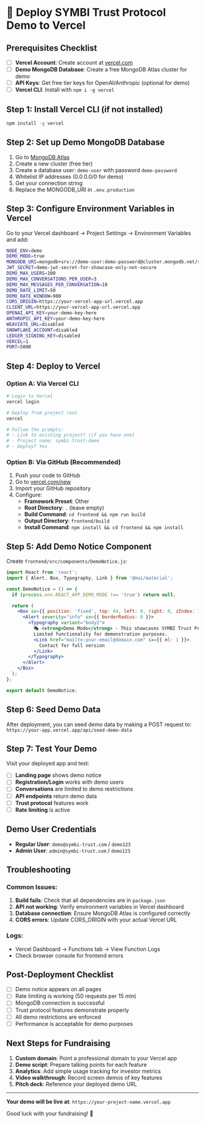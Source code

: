 # 🚀 Deploy SYMBI Trust Protocol Demo to Vercel

## Prerequisites Checklist

- [ ] **Vercel Account**: Create account at [vercel.com](https://vercel.com)
- [ ] **Demo MongoDB Database**: Create a free MongoDB Atlas cluster for demo
- [ ] **API Keys**: Get free tier keys for OpenAI/Anthropic (optional for demo)
- [ ] **Vercel CLI**: Install with `npm i -g vercel`

## Step 1: Install Vercel CLI (if not installed)

```bash
npm install -g vercel
```

## Step 2: Set up Demo MongoDB Database

1. Go to [MongoDB Atlas](https://cloud.mongodb.com)
2. Create a new cluster (free tier)
3. Create a database user: `demo-user` with password `demo-password`
4. Whitelist IP addresses (0.0.0.0/0 for demo)
5. Get your connection string
6. Replace the MONGODB_URI in `.env.production`

## Step 3: Configure Environment Variables in Vercel

Go to your Vercel dashboard → Project Settings → Environment Variables and add:

```bash
NODE_ENV=demo
DEMO_MODE=true
MONGODB_URI=mongodb+srv://demo-user:demo-password@cluster.mongodb.net/symbi_demo
JWT_SECRET=demo-jwt-secret-for-showcase-only-not-secure
DEMO_MAX_USERS=100
DEMO_MAX_CONVERSATIONS_PER_USER=3
DEMO_MAX_MESSAGES_PER_CONVERSATION=10
DEMO_RATE_LIMIT=50
DEMO_RATE_WINDOW=900
CORS_ORIGIN=https://your-vercel-app-url.vercel.app
CLIENT_URL=https://your-vercel-app-url.vercel.app
OPENAI_API_KEY=your-demo-key-here
ANTHROPIC_API_KEY=your-demo-key-here
WEAVIATE_URL=disabled
SNOWFLAKE_ACCOUNT=disabled
LEDGER_SIGNING_KEY=disabled
VERCEL=1
PORT=5000
```

## Step 4: Deploy to Vercel

### Option A: Via Vercel CLI

```bash
# Login to Vercel
vercel login

# Deploy from project root
vercel

# Follow the prompts:
# - Link to existing project? (if you have one)
# - Project name: symbi-trust-demo
# - Deploy? Yes
```

### Option B: Via GitHub (Recommended)

1. Push your code to GitHub
2. Go to [vercel.com/new](https://vercel.com/new)
3. Import your GitHub repository
4. Configure:
   - **Framework Preset**: Other
   - **Root Directory**: `.` (leave empty)
   - **Build Command**: `cd frontend && npm run build`
   - **Output Directory**: `frontend/build`
   - **Install Command**: `npm install && cd frontend && npm install`

## Step 5: Add Demo Notice Component

Create `frontend/src/components/DemoNotice.js`:

```jsx
import React from 'react';
import { Alert, Box, Typography, Link } from '@mui/material';

const DemoNotice = () => {
  if (process.env.REACT_APP_DEMO_MODE !== 'true') return null;

  return (
    <Box sx={{ position: 'fixed', top: 64, left: 0, right: 0, zIndex: 1200 }}>
      <Alert severity="info" sx={{ borderRadius: 0 }}>
        <Typography variant="body2">
          🎭 <strong>Demo Mode</strong> - This showcases SYMBI Trust Protocol capabilities. 
          Limited functionality for demonstration purposes.
          <Link href="mailto:your-email@domain.com" sx={{ ml: 1 }}>
            Contact for full version
          </Link>
        </Typography>
      </Alert>
    </Box>
  );
};

export default DemoNotice;
```

## Step 6: Seed Demo Data

After deployment, you can seed demo data by making a POST request to:
`https://your-app.vercel.app/api/seed-demo-data`

## Step 7: Test Your Demo

Visit your deployed app and test:

- [ ] **Landing page** shows demo notice
- [ ] **Registration/Login** works with demo users
- [ ] **Conversations** are limited to demo restrictions
- [ ] **API endpoints** return demo data
- [ ] **Trust protocol** features work
- [ ] **Rate limiting** is active

## Demo User Credentials

- **Regular User**: `demo@symbi-trust.com` / `demo123`
- **Admin User**: `admin@symbi-trust.com` / `demo123`

## Troubleshooting

### Common Issues:

1. **Build fails**: Check that all dependencies are in `package.json`
2. **API not working**: Verify environment variables in Vercel dashboard
3. **Database connection**: Ensure MongoDB Atlas is configured correctly
4. **CORS errors**: Update CORS_ORIGIN with your actual Vercel URL

### Logs:
- Vercel Dashboard → Functions tab → View Function Logs
- Check browser console for frontend errors

## Post-Deployment Checklist

- [ ] Demo notice appears on all pages
- [ ] Rate limiting is working (50 requests per 15 min)
- [ ] MongoDB connection is successful
- [ ] Trust protocol features demonstrate properly
- [ ] All demo restrictions are enforced
- [ ] Performance is acceptable for demo purposes

## Next Steps for Fundraising

1. **Custom domain**: Point a professional domain to your Vercel app
2. **Demo script**: Prepare talking points for each feature
3. **Analytics**: Add simple usage tracking for investor metrics
4. **Video walkthrough**: Record screen demos of key features
5. **Pitch deck**: Reference your deployed demo URL

---

**Your demo will be live at**: `https://your-project-name.vercel.app`

Good luck with your fundraising! 🚀